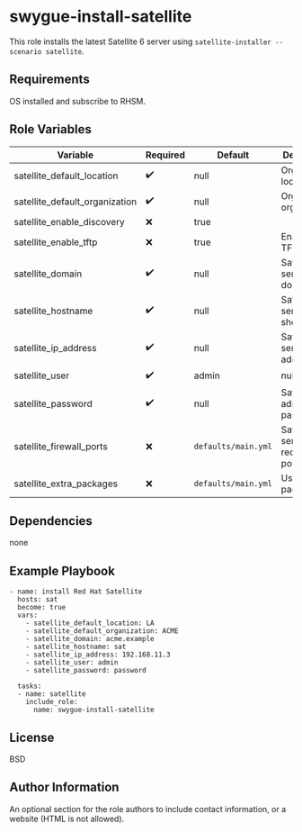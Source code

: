 swygue-install-satellite
=========

This role installs the latest Satellite 6 server using `satellite-installer --scenario satellite`.


Requirements
------------

OS installed and subscribe to RHSM.

Role Variables
--------------

| Variable        | Required | Default  |Description                                                                                                                                                                                                                                     |
| --------------- | -------- | -------- | ----------------------------------------------------------------------------------------------------------------------------------------------------------------------------------------------------------------------------------------------- |
|satellite_default_location|:heavy_check_mark: |null| Organization location|
|satellite_default_organization|:heavy_check_mark: |null| Organizaiton organization|
|satellite_enable_discovery|:x:|true||Enabled Discovery Plugin|
|satellite_enable_tftp|:x:|true|Enabled TFTP|
|satellite_domain|:heavy_check_mark: |null|Satellite server domain|
|satellite_hostname|:heavy_check_mark: |null|Satellite server host short name|
|satellite_ip_address|:heavy_check_mark: |null|Satellite server IP addresses|
|satellite_user|:heavy_check_mark: |admin|null|Satellite admin user|
|satellite_password|:heavy_check_mark: |null|Satellite admin password|
|satellite_firewall_ports|:x:|```defaults/main.yml```|Satellite server required ports|
|satellite_extra_packages|:x:|```defaults/main.yml```|Useful packages|

Dependencies
------------
none

Example Playbook
----------------

```
- name: install Red Hat Satellite
  hosts: sat
  become: true
  vars:
    - satellite_default_location: LA
    - satellite_default_organization: ACME
    - satellite_domain: acme.example
    - satellite_hostname: sat
    - satellite_ip_address: 192.168.11.3
    - satellite_user: admin
    - satellite_password: password

  tasks:
  - name: satellite
    include_role:
      name: swygue-install-satellite
```

License
-------

BSD

Author Information
------------------

An optional section for the role authors to include contact information, or a website (HTML is not allowed).
